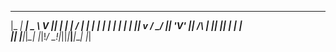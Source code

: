  _____ ___ ___ __ __  _   _   __  _   _   ___ _____  
|_   _| __| _ \  V  || | | | /  \| | | | | __|_   _| 
  | | | _|| v / \_/ || 'V' || /\ | |_| |_| _|  | |   
  |_| |___|_|_\_| |_|!_/ \_!|_||_|___|___|___| |_|     
